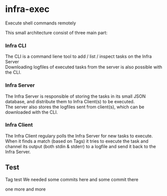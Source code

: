 # infra-exec

Execute shell commands remotely

This small architecture consist of three main part:

### Infra CLI
The CLI is a command liene tool to add / list / inspect tasks on the Infra Server\
Downloading logfiles of executed tasks from the server is also possible with the CLI.

### Infra Server
The Infra Server is responsible of storing the tasks in its small JSON database, and distribute them to Infra Client(s) to be executed.\
The server also stores the logfiles sent from client(s), which can be downloaded with the CLI.

### Infra Client
The Infra Client regulary polls the Infra Server for new tasks to execute. When it finds a match (based on Tags) it tries to execute the task and channel its output (both stdin & stderr) to a logfile and send it back to the Infra Server.

## Test

Tag test
We needed some commits here
and some commit there

one more
and more